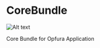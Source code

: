 CoreBundle
==========

![Alt text](https://travis-ci.org/Opfura/CoreBundle.svg)

Core Bundle for Opfura Application
